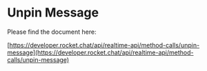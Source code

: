 # Unpin Message

Please find the document here: 

[https://developer.rocket.chat/api/realtime-api/method-calls/unpin-message](https://developer.rocket.chat/api/realtime-api/method-calls/unpin-message)

